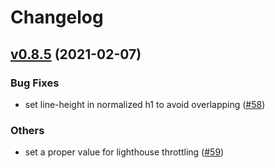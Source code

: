 # Changelog

## [v0.8.5](https://github.com/thegeeklab/hugo-geekdoc/compare/v0.8.4...v0.8.5) (2021-02-07)

### Bug Fixes

- set line-height in normalized h1 to avoid overlapping ([#58](https://github.com/thegeeklab/hugo-geekdoc/issues/58))

### Others

- set a proper value for lighthouse throttling ([#59](https://github.com/thegeeklab/hugo-geekdoc/issues/59))

